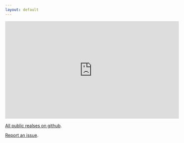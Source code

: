```yaml
---
layout: default
---
```


<iframe width="560" height="315" src="https://www.youtube-nocookie.com/embed/UA3-rFeEu94" title="YouTube video player" frameborder="0" allow="accelerometer; autoplay; clipboard-write; encrypted-media; gyroscope; picture-in-picture; web-share" allowfullscreen></iframe>

[All public realses on github](https://github.com/CatEyedLin/Unnas/releases/).

[Report an issue](https://github.com/CatEyedLin/Unnas/issues).
